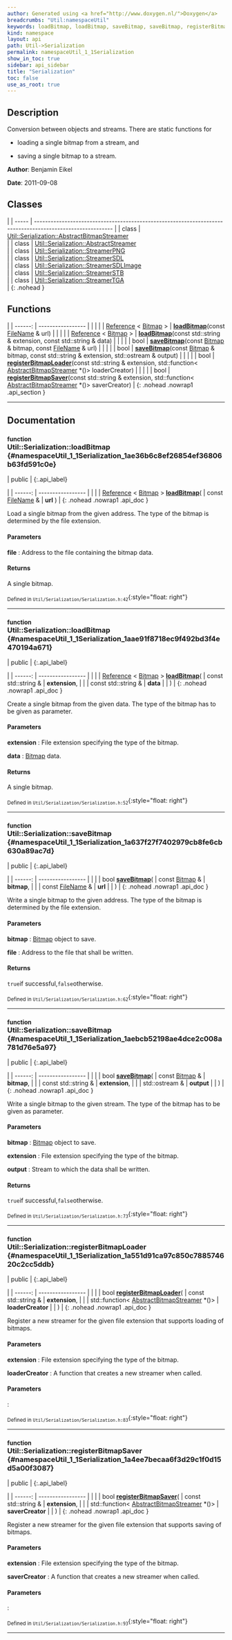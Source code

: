 ```yaml
---
author: Generated using <a href="http://www.doxygen.nl/">Doxygen</a>
breadcrumbs: "Util:namespaceUtil"
keywords: loadBitmap, loadBitmap, saveBitmap, saveBitmap, registerBitmapLoader, registerBitmapSaver
kind: namespace
layout: api
path: Util->Serialization
permalink: namespaceUtil_1_1Serialization
show_in_toc: true
sidebar: api_sidebar
title: "Serialization"
toc: false
use_as_root: true
---
```


## Description



Conversion between objects and streams. There are static functions for

* loading a single bitmap from a stream, and


* saving a single bitmap to a stream.







**Author**: Benjamin Eikel



**Date**: 2011-09-08





## Classes

|
| ----- | ---------------------------------------------------------------------------------------------------------- | 
| class | [Util::Serialization::AbstractBitmapStreamer](classUtil_1_1Serialization_1_1AbstractBitmapStreamer) <br/>  | 
| class | [Util::Serialization::AbstractStreamer](classUtil_1_1Serialization_1_1AbstractStreamer) <br/>              | 
| class | [Util::Serialization::StreamerPNG](classUtil_1_1Serialization_1_1StreamerPNG) <br/>                        | 
| class | [Util::Serialization::StreamerSDL](classUtil_1_1Serialization_1_1StreamerSDL) <br/>                        | 
| class | [Util::Serialization::StreamerSDLImage](classUtil_1_1Serialization_1_1StreamerSDLImage) <br/>              | 
| class | [Util::Serialization::StreamerSTB](classUtil_1_1Serialization_1_1StreamerSTB) <br/>                        | 
| class | [Util::Serialization::StreamerTGA](classUtil_1_1Serialization_1_1StreamerTGA) <br/>                        | 
{: .nohead }

## Functions

|
| ------: | ----------------- |
|  | |
| [Reference](classUtil_1_1Reference) < [Bitmap](classUtil_1_1Bitmap) > | **[loadBitmap](#namespaceUtil_1_1Serialization_1ae36b6c8ef26854ef36806b63fd591c0e)**(const [FileName](classUtil_1_1FileName) & url) |
|  | |
| [Reference](classUtil_1_1Reference) < [Bitmap](classUtil_1_1Bitmap) > | **[loadBitmap](#namespaceUtil_1_1Serialization_1aae91f8718ec9f492bd3f4e470194a671)**(const std::string & extension, const std::string & data) |
|  | |
| bool | **[saveBitmap](#namespaceUtil_1_1Serialization_1a637f27f7402979cb8fe6cb630a89ac7d)**(const [Bitmap](classUtil_1_1Bitmap) & bitmap, const [FileName](classUtil_1_1FileName) & url) |
|  | |
| bool | **[saveBitmap](#namespaceUtil_1_1Serialization_1aebcb52198ae4dce2c008a781d76e5a97)**(const [Bitmap](classUtil_1_1Bitmap) & bitmap, const std::string & extension, std::ostream & output) |
|  | |
| bool | **[registerBitmapLoader](#namespaceUtil_1_1Serialization_1a551d91ca97c850c788574620c2cc5ddb)**(const std::string & extension, std::function< [AbstractBitmapStreamer](classUtil_1_1Serialization_1_1AbstractBitmapStreamer) *()> loaderCreator) |
|  | |
| bool | **[registerBitmapSaver](#namespaceUtil_1_1Serialization_1a4ee7becaa6f3d29c1f0d15d5a00f3087)**(const std::string & extension, std::function< [AbstractBitmapStreamer](classUtil_1_1Serialization_1_1AbstractBitmapStreamer) *()> saverCreator) |
{: .nohead .nowrap1 .api_section }


-------------------------------------------------------------------

## Documentation

### <small>function</small><br/> Util::Serialization::loadBitmap {#namespaceUtil_1_1Serialization_1ae36b6c8ef26854ef36806b63fd591c0e}

| public |
{:.api_label}

|
| ------: | ----------------- |
|  |
| [Reference](classUtil_1_1Reference) < [Bitmap](classUtil_1_1Bitmap) > **[loadBitmap](#namespaceUtil_1_1Serialization_1ae36b6c8ef26854ef36806b63fd591c0e)**( | const [FileName](classUtil_1_1FileName) & | **url** ) |
{: .nohead .nowrap1 .api_doc }



Load a single bitmap from the given address. The type of the bitmap is determined by the file extension.


#### Parameters
**file**
:  Address to the file containing the bitmap data.




#### Returns
A single bitmap.





<sub>Defined in `Util/Serialization/Serialization.h:42`</sub>{:style="float: right"}

-------------------------------------------------------------------

### <small>function</small><br/> Util::Serialization::loadBitmap {#namespaceUtil_1_1Serialization_1aae91f8718ec9f492bd3f4e470194a671}

| public |
{:.api_label}

|
| ------: | ----------------- |
|  |
| [Reference](classUtil_1_1Reference) < [Bitmap](classUtil_1_1Bitmap) > **[loadBitmap](#namespaceUtil_1_1Serialization_1aae91f8718ec9f492bd3f4e470194a671)**( | const std::string & | **extension**, |
| | const std::string & | **data** |
|   ) |
{: .nohead .nowrap1 .api_doc }



Create a single bitmap from the given data. The type of the bitmap has to be given as parameter.


#### Parameters
**extension**
:  File extension specifying the type of the bitmap.



**data**
:   [Bitmap](classUtil_1_1Bitmap) data.




#### Returns
A single bitmap.





<sub>Defined in `Util/Serialization/Serialization.h:52`</sub>{:style="float: right"}

-------------------------------------------------------------------

### <small>function</small><br/> Util::Serialization::saveBitmap {#namespaceUtil_1_1Serialization_1a637f27f7402979cb8fe6cb630a89ac7d}

| public |
{:.api_label}

|
| ------: | ----------------- |
|  |
| bool **[saveBitmap](#namespaceUtil_1_1Serialization_1a637f27f7402979cb8fe6cb630a89ac7d)**( | const [Bitmap](classUtil_1_1Bitmap) & | **bitmap**, |
| | const [FileName](classUtil_1_1FileName) & | **url** |
|   ) |
{: .nohead .nowrap1 .api_doc }



Write a single bitmap to the given address. The type of the bitmap is determined by the file extension.


#### Parameters
**bitmap**
:   [Bitmap](classUtil_1_1Bitmap) object to save.



**file**
:  Address to the file that shall be written.




#### Returns
`true`if successful,`false`otherwise.





<sub>Defined in `Util/Serialization/Serialization.h:62`</sub>{:style="float: right"}

-------------------------------------------------------------------

### <small>function</small><br/> Util::Serialization::saveBitmap {#namespaceUtil_1_1Serialization_1aebcb52198ae4dce2c008a781d76e5a97}

| public |
{:.api_label}

|
| ------: | ----------------- |
|  |
| bool **[saveBitmap](#namespaceUtil_1_1Serialization_1aebcb52198ae4dce2c008a781d76e5a97)**( | const [Bitmap](classUtil_1_1Bitmap) & | **bitmap**, |
| | const std::string & | **extension**, |
| | std::ostream & | **output** |
|   ) |
{: .nohead .nowrap1 .api_doc }



Write a single bitmap to the given stream. The type of the bitmap has to be given as parameter.


#### Parameters
**bitmap**
:   [Bitmap](classUtil_1_1Bitmap) object to save.



**extension**
:  File extension specifying the type of the bitmap.



**output**
:  Stream to which the data shall be written.




#### Returns
`true`if successful,`false`otherwise.





<sub>Defined in `Util/Serialization/Serialization.h:73`</sub>{:style="float: right"}

-------------------------------------------------------------------

### <small>function</small><br/> Util::Serialization::registerBitmapLoader {#namespaceUtil_1_1Serialization_1a551d91ca97c850c788574620c2cc5ddb}

| public |
{:.api_label}

|
| ------: | ----------------- |
|  |
| bool **[registerBitmapLoader](#namespaceUtil_1_1Serialization_1a551d91ca97c850c788574620c2cc5ddb)**( | const std::string & | **extension**, |
| | std::function< [AbstractBitmapStreamer](classUtil_1_1Serialization_1_1AbstractBitmapStreamer) *()> | **loaderCreator** |
|   ) |
{: .nohead .nowrap1 .api_doc }



Register a new streamer for the given file extension that supports loading of bitmaps.


#### Parameters
**extension**
:  File extension specifying the type of the bitmap.



**loaderCreator**
:  A function that creates a new streamer when called.




#### Parameters

:  





<sub>Defined in `Util/Serialization/Serialization.h:83`</sub>{:style="float: right"}

-------------------------------------------------------------------

### <small>function</small><br/> Util::Serialization::registerBitmapSaver {#namespaceUtil_1_1Serialization_1a4ee7becaa6f3d29c1f0d15d5a00f3087}

| public |
{:.api_label}

|
| ------: | ----------------- |
|  |
| bool **[registerBitmapSaver](#namespaceUtil_1_1Serialization_1a4ee7becaa6f3d29c1f0d15d5a00f3087)**( | const std::string & | **extension**, |
| | std::function< [AbstractBitmapStreamer](classUtil_1_1Serialization_1_1AbstractBitmapStreamer) *()> | **saverCreator** |
|   ) |
{: .nohead .nowrap1 .api_doc }



Register a new streamer for the given file extension that supports saving of bitmaps.


#### Parameters
**extension**
:  File extension specifying the type of the bitmap.



**saverCreator**
:  A function that creates a new streamer when called.




#### Parameters

:  





<sub>Defined in `Util/Serialization/Serialization.h:93`</sub>{:style="float: right"}

-------------------------------------------------------------------

